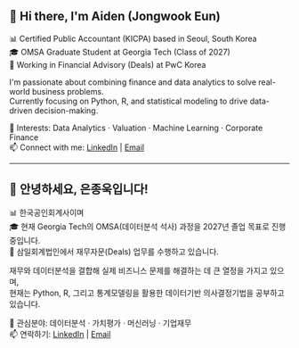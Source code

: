 ## 👋 Hi there, I'm Aiden (Jongwook Eun)

📊 Certified Public Accountant (KICPA) based in Seoul, South Korea  
🎓 OMSA Graduate Student at Georgia Tech (Class of 2027)  
💼 Working in Financial Advisory (Deals) at PwC Korea  

I'm passionate about combining finance and data analytics to solve real-world business problems.  
Currently focusing on Python, R, and statistical modeling to drive data-driven decision-making.

🔎 Interests: Data Analytics · Valuation · Machine Learning · Corporate Finance  
📫 Connect with me: [LinkedIn](https://www.linkedin.com/in/eunjongwook) | [Email](mailto:eunjongwook@gmail.com)

---

## 👋 안녕하세요, 은종욱입니다!

📊 한국공인회계사이며  
🎓 현재 Georgia Tech의 OMSA(데이터분석 석사) 과정을 2027년 졸업 목표로 진행 중입니다.  
💼 삼일회계법인에서 재무자문(Deals) 업무를 수행하고 있습니다.

재무와 데이터분석을 결합해 실제 비즈니스 문제를 해결하는 데 큰 열정을 가지고 있으며,  
현재는 Python, R, 그리고 통계모델링을 활용한 데이터기반 의사결정기법을 공부하고 있습니다.

🔎 관심분야: 데이터분석 · 가치평가 · 머신러닝 · 기업재무  
📫 연락하기: [LinkedIn](https://www.linkedin.com/in/eunjongwook) | [Email](mailto:eunjongwook@gmail.com)
